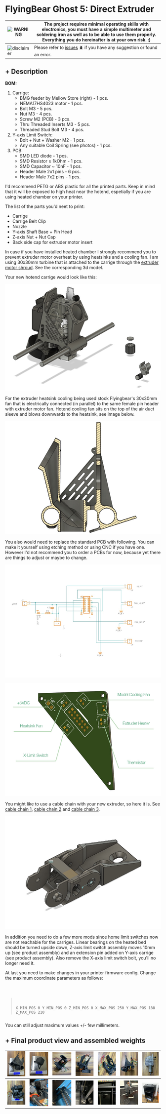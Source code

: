 # FlyingBear Ghost 5: Direct Extruder
| ![WARNING](https://friconix.com/png/fi-ensuxs-warning-solid.png) | The project requires minimal operating skills with electronics, you must have a simple multimeter and soldering iron as well as to be able to use them properly. Everything you do hereinafter is at your own risk. :) |
| --- | --- |
| ![disclaimer](https://friconix.com/png/fi-cnsuxs-question-mark.png) | Please refer to [issues](https://github.com/way5/flyingbear-G5-full-direct-extruder/issues) :beetle: if you have any suggestion or found an error. |

## **+ Description**

**BOM:**

1. Carrige:
   -  BMG feeder by Mellow Store (right) - 1 pcs.
   -  NEMA17HS4023 motor - 1 pcs.
   -  Bolt M3 - 5 pcs.
   -  Nut M3 - 4 pcs.
   -  Screw M2 (PCB) - 3 pcs.
   -  Thru Threaded Inserts M3 - 5 pcs.
   -  Threaded Stud Bolt M3 - 4 pcs.
2. Y-axis Limit Switch:
   -  Bolt + Nut + Washer M2 - 1 pcs.
   -  Any suitable Coil Spring (see photos) - 1 pcs.
3. PCB:
   -  SMD LED diode - 1 pcs.
   -  SMD Resistor ≥ 1kOhm - 1 pcs.
   -  SMD Capacitor ~ 10nF - 1 pcs.
   -  Header Male 2x1 pins - 6 pcs.
   -  Header Male 7x2 pins - 1 pcs.

I'd recommend PETG or ABS plastic for all the printed parts. Keep in mind that it will be exposed to high heat near the hotend, espetially if you are using heated chamber on your printer.

The list of the parts you'd neet to print:

- Carrige
- Carrige Belt Clip
- Nozzle
- Y-axis Shaft Base + Pin Head
- Z-axis Nut + Nut Cap
- Back side cap for extruder motor insert

In case if you have installed heated chamber I strongly recommend you to prevent extruder motor overheat by using heatsinks and a cooling fan. I am using 30x30mm turbine that is attached to the carrige through the [extruder motor shroud](./OBJ/EXTRUDER%20MOTOR%20SHROUD.obj). See the corresponding 3d model.

Your new hotend carrige would look like this:

![carrige](.IMG/C1.0.jpg)

For the extruder heatsink cooling being used stock Flyingbear's 30x30mm fan that is electrically connected (in parallel) to the same female pin header with extruder motor fan. Hotend cooling fan sits on the top of the air duct sleeve and blows downwards to the heatsink, see image below.

![carrige](.IMG/C1.1.jpg)

You also would need to replace the standard PCB with following. You can make it yourself using etching method or using CNC if you have one. However I'd not recommend you to order a PCBs for now, because yet there are things to adjust or maybe to change.

![carrige](.IMG/C3.1.jpg)

![carrige](.IMG/C4.jpg)

You might like to use a cable chain with your new extruder, so here it is. See [cable chain 1](OBJ/CABLE%20CHAIN%20LINK.obj), [cable chain 2](OBJ/CABLE%20CHAIN%20TERMLK.obj) and [cable chain 3](OBJ/CABLE%20CHAIN%20LOCK.obj).

![cable chain](.IMG/C5.jpg)

In addition you need to do a few more mods since home limit switches now are not reachable for the carriges. Linear bearings on the heated bed should be turned upside down, Z-axis limit switch assembly moves 10mm up (see product assembly) and an extension pin added on Y-axis carrige (see product assembly).
Also remove the X-axis limit switch bolt, you'll no longer need it.

At last you need to make changes in your printer firmware config. Change the maximum coordinate parameters as follows:

<code><pre>
>X_MIN_POS 0
>Y_MIN_POS 0
>Z_MIN_POS 0
>X_MAX_POS 250
>Y_MAX_POS 188
>Z_MAX_POS 210
</pre></code>

You can still adjust maximum values +/- few millimeters.

## **+ Final product view and assembled weights**

|![PIC1](.IMG/P1.jpeg)|![PIC2](.IMG/P2.jpeg)|![PIC3](.IMG/P3.jpeg)|![P4](.IMG/P4.jpeg)|![PIC5](.IMG/P5.jpeg)|![PIC6](.IMG/P6.jpeg)|![PIC7](.IMG/P7.jpeg)|
| --- | --- | --- | --- |---|---|---|
|![P8](.IMG/P8.jpeg)|![PIC9](.IMG/P9.jpeg)|![PIC10](.IMG/P10.jpeg)|![PIC11](.IMG/P11.jpeg)|![PIC12](.IMG/P12.jpeg)|![PIC12](.IMG/P13.jpeg)|![FlyingBear Ghost 5 Heater Chamber](.IMG/P0.jpg)|

